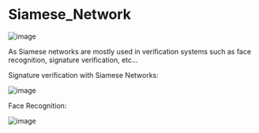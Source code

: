 # Siamese_Network
![image](https://user-images.githubusercontent.com/69841466/112315347-572fa000-8caa-11eb-97b3-35a0d1cd54f7.png)



As Siamese networks are mostly used in verification systems such as face recognition, signature verification, etc…



Signature verification with Siamese Networks:




![image](https://user-images.githubusercontent.com/69841466/112353670-4132d700-8ccc-11eb-9a57-6aa1994a5c81.png)



Face Recognition:





![image](https://user-images.githubusercontent.com/69841466/112357307-ae943700-8ccf-11eb-8ebd-9e67fa15abe5.png)

